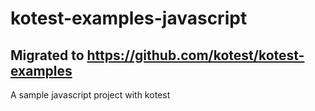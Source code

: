 # kotest-examples-javascript

## Migrated to https://github.com/kotest/kotest-examples

A sample javascript project with kotest
